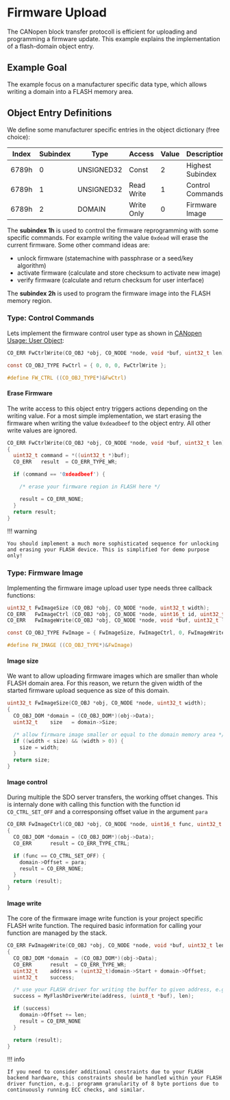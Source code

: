 
# Firmware Upload

The CANopen block transfer protocoll is efficient for uploading and programming a firmware update. This example explains the implementation of a flash-domain object entry.

## Example Goal

The example focus on a manufacturer specific data type, which allows writing a domain into a FLASH memory area.


## Object Entry Definitions

We define some manufacturer specific entries in the object dictionary (free choice):

| Index | Subindex | Type       | Access     | Value | Description        |
| ----- | -------- | ---------- | ---------- | ----- | ------------------ |
| 6789h | 0        | UNSIGNED32 | Const      | 2     | Highest Subindex   |
| 6789h | 1        | UNSIGNED32 | Read Write | 1     | Control Commands   |
| 6789h | 2        | DOMAIN     | Write Only | 0     | Firmware Image     |

The **subindex 1h** is used to control the firmware reprogramming with some specific commands. For example writing the value `0xdead` will erase the current firmware. Some other command ideas are:

- unlock firmware (statemachine with passphrase or a seed/key algorithm)
- activate firmware (calculate and store checksum to activate new image)
- verify firmware (calculate and return checksum for user interface)

The **subindex 2h** is used to program the firmware image into the FLASH memory region.

### Type: Control Commands

Lets implement the firmware control user type as shown in [CANopen Usage: User Object](/usage/dictionary#user-objects):

```c
CO_ERR FwCtrlWrite(CO_OBJ *obj, CO_NODE *node, void *buf, uint32_t len);

const CO_OBJ_TYPE FwCtrl = { 0, 0, 0, FwCtrlWrite };

#define FW_CTRL ((CO_OBJ_TYPE*)&FwCtrl)
```

#### Erase Firmware

The write access to this object entry triggers actions depending on the writing value. For a most simple implementation, we start erasing the firmware when writing the value `0xdeadbeef` to the object entry. All other write values are ignored.

```c
CO_ERR FwCtrlWrite(CO_OBJ *obj, CO_NODE *node, void *buf, uint32_t len)
{
  uint32_t command = *((uint32_t *)buf);
  CO_ERR   result  = CO_ERR_TYPE_WR;

  if (command == '0xdeadbeef') {

    /* erase your firmware region in FLASH here */

    result = CO_ERR_NONE;
  }
  return result;
}
```

!!! warning

    You should implement a much more sophisticated sequence for unlocking and erasing your FLASH device. This is simplified for demo purpose only!

### Type: Firmware Image

Implementing the firmware image upload user type needs three callback functions:

```c
uint32_t FwImageSize (CO_OBJ *obj, CO_NODE *node, uint32_t width);
CO_ERR   FwImageCtrl (CO_OBJ *obj, CO_NODE *node, uint16_t id, uint32_t para);
CO_ERR   FwImageWrite(CO_OBJ *obj, CO_NODE *node, void *buf, uint32_t len);

const CO_OBJ_TYPE FwImage = { FwImageSize, FwImageCtrl, 0, FwImageWrite };

#define FW_IMAGE ((CO_OBJ_TYPE*)&FwImage)
```

#### Image size

We want to allow uploading firmware images which are smaller than whole FLASH domain area. For this reason, we return the given width of the started firmware upload sequence as size of this domain.

```c
uint32_t FwImageSize(CO_OBJ *obj, CO_NODE *node, uint32_t width);
{
  CO_OBJ_DOM *domain = (CO_OBJ_DOM*)(obj->Data);
  uint32_t    size   = domain->Size;

  /* allow firmware image smaller or equal to the domain memory area */
  if ((width < size) && (width > 0)) {
    size = width;
  }
  return size;
}
```

#### Image control

During multiple the SDO server transfers, the working offset changes. This is internaly done with calling this function with the function id `CO_CTRL_SET_OFF` and a corresponsing offset value in the argument `para`

```c
CO_ERR FwImageCtrl(CO_OBJ *obj, CO_NODE *node, uint16_t func, uint32_t para)
{
  CO_OBJ_DOM *domain = (CO_OBJ_DOM*)(obj->Data);
  CO_ERR      result = CO_ERR_TYPE_CTRL;

  if (func == CO_CTRL_SET_OFF) {
    domain->Offset = para;
    result = CO_ERR_NONE;
  }
  return (result);
}
```

#### Image write

The core of the firmware image write function is your project specific FLASH write function. The required basic information for calling your function are managed by the stack.

```c
CO_ERR FwImageWrite(CO_OBJ *obj, CO_NODE *node, void *buf, uint32_t len);
{
  CO_OBJ_DOM *domain  = (CO_OBJ_DOM*)(obj->Data);
  CO_ERR      result  = CO_ERR_TYPE_WR;
  uint32_t    address = (uint32_t)domain->Start + domain->Offset;
  uint32_t    success;

  /* use your FLASH driver for writing the buffer to given address, e.g.: */
  success = MyFlashDriverWrite(address, (uint8_t *buf), len);

  if (success)
    domain->Offset += len;
    result = CO_ERR_NONE
  }

  return (result);
}
```

!!! info

    If you need to consider additional constraints due to your FLASH backend hardware, this constraints should be handled within your FLASH driver function, e.g.: programm granularity of 8 byte portions due to continuously running ECC checks, and similar.
